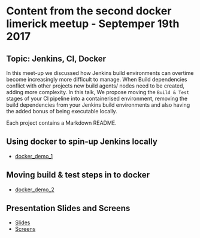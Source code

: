 # Content from the second docker limerick meetup - Septemper 19th 2017

## Topic: Jenkins, CI, Docker

In this meet-up we discussed how Jenkins build environments can overtime become increasingly more difficult to manage. When Build dependencies conflict with other projects new build agents/ nodes need to be created, adding more complexity. In this talk, We propose moving the `Build & Test` stages of your CI pipeline into a containerised environment, removing the build dependencies from your Jenkins build environments and also having the added bonus of being executable locally. 

Each project contains a Markdown README.

## Using docker to spin-up Jenkins locally

* [docker_demo_1](docker_demo_1)

## Moving build & test steps in to docker

* [docker_demo_2](docker_demo_2)

## Presentation Slides and Screens

* [Slides](meeting_slides.pdf)
* [Screens](jenkins_setup_screens)
